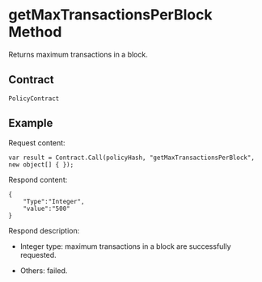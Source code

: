 # getMaxTransactionsPerBlock Method

Returns maximum transactions in a block.

## Contract

	PolicyContract

## Example

Request content:

```
var result = Contract.Call(policyHash, "getMaxTransactionsPerBlock", new object[] { });
```

Respond content:

```
{
	"Type":"Integer",
	"value":"500"
}
```

Respond description:

- Integer type: maximum transactions in a block are successfully requested.

- Others: failed.
